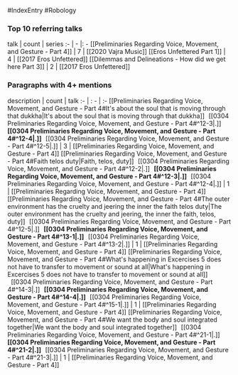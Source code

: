 #IndexEntry #Robology

### Top 10 referring talks
talk | count | series
:- | - |: -
[[Preliminaries Regarding Voice, Movement, and Gesture - Part 4]] | 7 | [[2020 Vajra Music]]
[[Eros Unfettered Part 1]] | 4 | [[2017 Eros Unfettered]]
[[Dilemmas and Delineations - How did we get here Part 3]] | 2 | [[2017 Eros Unfettered]]

### Paragraphs with 4+ mentions
description | count | talk
:- | : - | :-
[[Preliminaries Regarding Voice, Movement, and Gesture - Part 4#It's about the soul that is moving through that dukkha\|It's about the soul that is moving through that dukkha]] &nbsp;&nbsp;[[0304 Preliminaries Regarding Voice, Movement, and Gesture - Part 4#^12-3\|.]] &nbsp; **[[0304 Preliminaries Regarding Voice, Movement, and Gesture - Part 4#^12-4\|.]]** &nbsp; [[0304 Preliminaries Regarding Voice, Movement, and Gesture - Part 4#^12-5\|.]] | 3 | [[Preliminaries Regarding Voice, Movement, and Gesture - Part 4]]
[[Preliminaries Regarding Voice, Movement, and Gesture - Part 4#Faith telos duty\|Faith, telos, duty]] &nbsp;&nbsp;[[0304 Preliminaries Regarding Voice, Movement, and Gesture - Part 4#^12-2\|.]] &nbsp; **[[0304 Preliminaries Regarding Voice, Movement, and Gesture - Part 4#^12-3\|.]]** &nbsp; [[0304 Preliminaries Regarding Voice, Movement, and Gesture - Part 4#^12-4\|.]] | 1 | [[Preliminaries Regarding Voice, Movement, and Gesture - Part 4]]
[[Preliminaries Regarding Voice, Movement, and Gesture - Part 4#The outer environment has the cruelty and jeering the inner the faith telos duty\|The outer environment has the cruelty and jeering, the inner the faith, telos, duty]] &nbsp;&nbsp;[[0304 Preliminaries Regarding Voice, Movement, and Gesture - Part 4#^12-5\|.]] &nbsp; **[[0304 Preliminaries Regarding Voice, Movement, and Gesture - Part 4#^13-1\|.]]** &nbsp; [[0304 Preliminaries Regarding Voice, Movement, and Gesture - Part 4#^13-2\|.]] | 1 | [[Preliminaries Regarding Voice, Movement, and Gesture - Part 4]]
[[Preliminaries Regarding Voice, Movement, and Gesture - Part 4#What's happening in Excercises 5 does not have to transfer to movement or sound at all\|What's happening in Excercises 5 does not have to transfer to movement or sound at all]] &nbsp;&nbsp;[[0304 Preliminaries Regarding Voice, Movement, and Gesture - Part 4#^14-3\|.]] &nbsp; **[[0304 Preliminaries Regarding Voice, Movement, and Gesture - Part 4#^14-4\|.]]** &nbsp; [[0304 Preliminaries Regarding Voice, Movement, and Gesture - Part 4#^15-1\|.]] | 1 | [[Preliminaries Regarding Voice, Movement, and Gesture - Part 4]]
[[Preliminaries Regarding Voice, Movement, and Gesture - Part 4#We want the body and soul integrated together\|We want the body and soul integrated together]] &nbsp;&nbsp;[[0304 Preliminaries Regarding Voice, Movement, and Gesture - Part 4#^21-1\|.]] &nbsp; **[[0304 Preliminaries Regarding Voice, Movement, and Gesture - Part 4#^21-2\|.]]** &nbsp; [[0304 Preliminaries Regarding Voice, Movement, and Gesture - Part 4#^21-3\|.]] | 1 | [[Preliminaries Regarding Voice, Movement, and Gesture - Part 4]]


